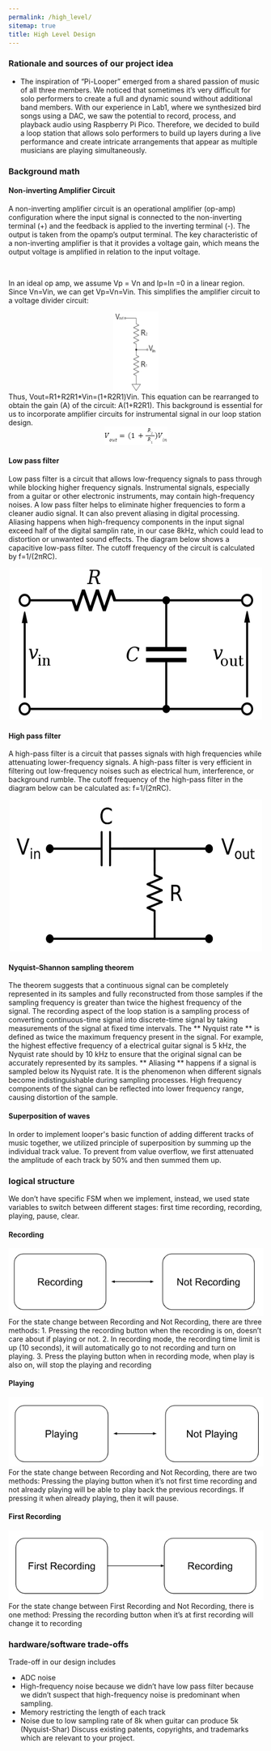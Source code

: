 ```yaml
---
permalink: /high_level/
sitemap: true
title: High Level Design
---
```


### Rationale and sources of our project idea
* The inspiration of “Pi-Looper” emerged from a shared passion of music of all three members. We noticed that sometimes it’s very difficult for solo performers to create a full and dynamic sound without additional band members. With our experience in Lab1, where we synthesized bird songs using a DAC, we saw the potential to record, process, and playback audio using Raspberry Pi Pico. Therefore, we decided to build a loop station that allows solo performers to build up layers during a live performance and create intricate arrangements that appear as multiple musicians are playing simultaneously.

### Background math
#### Non-inverting Amplifier Circuit
A non-inverting amplifier circuit is an operational amplifier (op-amp) configuration where the input signal is connected to the non-inverting terminal (+) and the feedback is applied to the inverting terminal (-). The output is taken from the opamp’s output terminal. The key characteristic of a non-inverting amplifier is that it provides a voltage gain, which means the output voltage is amplified in relation to the input voltage. 
<center><img src="{{ '/images/image16.jpg' | absolute_url }}" alt=""></center>

In an ideal op amp, we assume Vp = Vn and Ip=In =0 in a linear region. Since Vn=Vin, we can get  Vp=Vn=Vin. This simplifies the amplifier circuit to a voltage divider circuit:
<center><img src="images/image17.png"></center>
Thus,  Vout=R1+R2R1*Vin=(1+R2R1)Vin. This equation can be rearranged to obtain the gain (A) of the circuit: A(1+R2R1). This background is essential for us to incorporate amplifier circuits for instrumental signal in our loop station design.
<center><img src="images/image7.png"></center>

#### Low pass filter
Low pass filter is a circuit that allows low-frequency signals to pass through while blocking higher frequency signals. Instrumental signals, especially from a guitar or other electronic instruments, may contain high-frequency noises. A low pass filter helps to eliminate higher frequencies to form a cleaner audio signal. It can also prevent aliasing in digital processing. Aliasing happens when high-frequency components in the input signal exceed half of the digital samplin rate, in our case 8kHz, which could lead to distortion or unwanted sound effects. The diagram below shows a capacitive low-pass filter. The cutoff frequency of the circuit is calculated by f=1/(2πRC). 
<center><img src="images/image23.png" width=500 height=300></center>

#### High pass filter
A high-pass filter is a circuit that passes signals with high frequencies while attenuating lower-frequency signals. A high-pass filter is very efficient in filtering out low-frequency noises such as electrical hum, interference, or background rumble. The cutoff frequency of the high-pass filter in the diagram below can be calculated as: f=1/(2πRC). 
<center><img src="images/image21.png" width=500 height=300></center>

#### Nyquist–Shannon sampling theorem
The theorem suggests that a continuous signal can be completely represented in its samples and fully reconstructed from those samples if the sampling frequency is greater than twice the highest frequency of the signal. The recording aspect of the loop station is a sampling process of converting continuous-time signal into discrete-time signal by taking measurements of the signal at fixed time intervals. 
The ** Nyquist rate ** is defined as twice the maximum frequency present in the signal. For example, the highest effective frequency of a electrical guitar signal is 5 kHz, the Nyquist rate should by 10 kHz to ensure that the original signal can be accurately represented by its samples.
** Aliasing ** happens if a signal is sampled below its Nyquist rate. It is the phenomenon when different signals become indistinguishable during sampling processes. High frequency components of the signal can be reflected into lower frequency range, causing distortion of the sample.

#### Superposition of waves
In order to implement looper's basic function of adding different tracks of music together, we utilized principle of superposition by summing up the individual track value. To prevent from value overflow, we first attenuated the amplitude of each track by 50% and then summed them up. 

### logical structure
We don’t have specific FSM when we implement, instead, we used state variables to switch between different stages: first time recording, recording, playing, pause, clear.

#### Recording
<center><img src="images/image19.png"></center>
For the state change between Recording and Not Recording, there are three methods:
1. Pressing the recording button when the recording is on, doesn’t care about if playing or not.
2. In recording mode, the recording time limit is up (10 seconds), it will automatically go to not recording and turn on playing. 
3. Press the playing button when in recording mode, when play is also on, will stop the playing and recording

#### Playing
<center><img src="images/image12.png"></center>
For the state change between Recording and Not Recording, there are two methods:
Pressing the playing button when it’s not first time recording and not already playing will be able to play back the previous recordings. 
If pressing it when already playing, then it will pause.

#### First Recording 
<center><img src="images/image10.png"></center>
For the state change between First Recording and Not Recording, there is one method: 
Pressing the recording button when it’s at first recording will change it to recording


### hardware/software trade-offs
Trade-off in our design includes 
* ADC noise
* High-frequency noise because we didn’t have low pass filter because we didn’t suspect that high-frequency noise is predominant when sampling.
* Memory restricting the length of each track
* Noise due to low sampling rate of 8k when guitar can produce 5k (Nyquist-Shar)
Discuss existing patents, copyrights, and trademarks which are relevant to your project.
